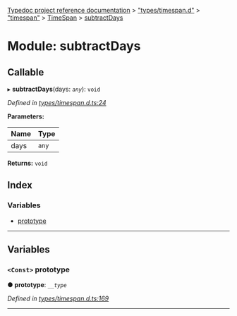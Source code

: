 [Typedoc project reference documentation](../README.md) > ["types/timespan.d"](../modules/_types_timespan_d_.md) > ["timespan"](../modules/_types_timespan_d_._timespan_.md) > [TimeSpan](../classes/_types_timespan_d_._timespan_.timespan.md) > [subtractDays](../modules/_types_timespan_d_._timespan_.timespan.subtractdays.md)

# Module: subtractDays

## Callable
▸ **subtractDays**(days: *`any`*): `void`

*Defined in [types/timespan.d.ts:24](https://github.com/DocuWare/REST-Sample-TS/blob/a4697e2/src/types/timespan.d.ts#L24)*

**Parameters:**

| Name | Type |
| ------ | ------ |
| days | `any` |

**Returns:** `void`

## Index

### Variables

* [prototype](_types_timespan_d_._timespan_.timespan.subtractdays.md#prototype)

---

## Variables

<a id="prototype"></a>

### `<Const>` prototype

**● prototype**: *`__type`*

*Defined in [types/timespan.d.ts:169](https://github.com/DocuWare/REST-Sample-TS/blob/a4697e2/src/types/timespan.d.ts#L169)*

___

